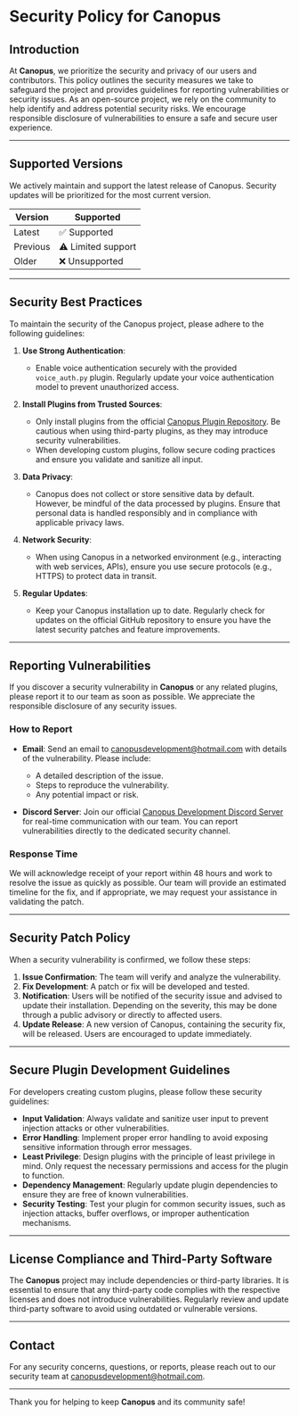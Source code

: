 # Security Policy for Canopus

## Introduction

At **Canopus**, we prioritize the security and privacy of our users and contributors. This policy outlines the security measures we take to safeguard the project and provides guidelines for reporting vulnerabilities or security issues. As an open-source project, we rely on the community to help identify and address potential security risks. We encourage responsible disclosure of vulnerabilities to ensure a safe and secure user experience.

---

## Supported Versions

We actively maintain and support the latest release of Canopus. Security updates will be prioritized for the most current version.

| Version     | Supported            |
|-------------|----------------------|
| Latest      | ✅ Supported         |
| Previous    | ⚠️ Limited support   |
| Older       | ❌ Unsupported       |

---

## Security Best Practices

To maintain the security of the Canopus project, please adhere to the following guidelines:

1. **Use Strong Authentication**:
   - Enable voice authentication securely with the provided `voice_auth.py` plugin. Regularly update your voice authentication model to prevent unauthorized access.

2. **Install Plugins from Trusted Sources**:
   - Only install plugins from the official [Canopus Plugin Repository](https://github.com/Canopus-Development/Canopus-Plugins). Be cautious when using third-party plugins, as they may introduce security vulnerabilities.
   - When developing custom plugins, follow secure coding practices and ensure you validate and sanitize all input.

3. **Data Privacy**:
   - Canopus does not collect or store sensitive data by default. However, be mindful of the data processed by plugins. Ensure that personal data is handled responsibly and in compliance with applicable privacy laws.

4. **Network Security**:
   - When using Canopus in a networked environment (e.g., interacting with web services, APIs), ensure you use secure protocols (e.g., HTTPS) to protect data in transit.

5. **Regular Updates**:
   - Keep your Canopus installation up to date. Regularly check for updates on the official GitHub repository to ensure you have the latest security patches and feature improvements.

---

## Reporting Vulnerabilities

If you discover a security vulnerability in **Canopus** or any related plugins, please report it to our team as soon as possible. We appreciate the responsible disclosure of any security issues.

### How to Report

- **Email**: Send an email to [canopusdevelopment@hotmail.com](mailto:canopusdevelopment@hotmail.com) with details of the vulnerability. Please include:
  - A detailed description of the issue.
  - Steps to reproduce the vulnerability.
  - Any potential impact or risk.
  
- **Discord Server**: Join our official [Canopus Development Discord Server](http://discord.gg/cYy3ejaUdw) for real-time communication with our team. You can report vulnerabilities directly to the dedicated security channel.

### Response Time

We will acknowledge receipt of your report within 48 hours and work to resolve the issue as quickly as possible. Our team will provide an estimated timeline for the fix, and if appropriate, we may request your assistance in validating the patch.

---

## Security Patch Policy

When a security vulnerability is confirmed, we follow these steps:

1. **Issue Confirmation**: The team will verify and analyze the vulnerability.
2. **Fix Development**: A patch or fix will be developed and tested.
3. **Notification**: Users will be notified of the security issue and advised to update their installation. Depending on the severity, this may be done through a public advisory or directly to affected users.
4. **Update Release**: A new version of Canopus, containing the security fix, will be released. Users are encouraged to update immediately.

---

## Secure Plugin Development Guidelines

For developers creating custom plugins, please follow these security guidelines:

- **Input Validation**: Always validate and sanitize user input to prevent injection attacks or other vulnerabilities.
- **Error Handling**: Implement proper error handling to avoid exposing sensitive information through error messages.
- **Least Privilege**: Design plugins with the principle of least privilege in mind. Only request the necessary permissions and access for the plugin to function.
- **Dependency Management**: Regularly update plugin dependencies to ensure they are free of known vulnerabilities.
- **Security Testing**: Test your plugin for common security issues, such as injection attacks, buffer overflows, or improper authentication mechanisms.

---

## License Compliance and Third-Party Software

The **Canopus** project may include dependencies or third-party libraries. It is essential to ensure that any third-party code complies with the respective licenses and does not introduce vulnerabilities. Regularly review and update third-party software to avoid using outdated or vulnerable versions.

---

## Contact

For any security concerns, questions, or reports, please reach out to our security team at [canopusdevelopment@hotmail.com](mailto:canopusdevelopment@hotmail.com).

---

Thank you for helping to keep **Canopus** and its community safe!

